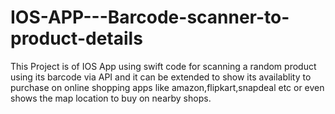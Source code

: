 # IOS-APP---Barcode-scanner-to-product-details
This Project is of IOS App using swift code for scanning a random product using its barcode via API 
and it can be extended to show its availablity to purchase on online shopping apps like amazon,flipkart,snapdeal etc
or even shows the map location to buy on nearby shops.
